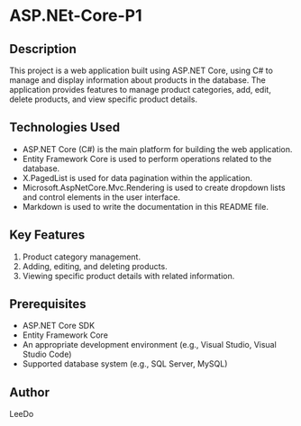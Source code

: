 # ASP.NEt-Core-P1
## Description

This project is a web application built using ASP.NET Core, using C# to manage and display information about products in the database. The application provides features to manage product categories, add, edit, delete products, and view specific product details.

## Technologies Used

- ASP.NET Core (C#) is the main platform for building the web application.
- Entity Framework Core is used to perform operations related to the database.
- X.PagedList is used for data pagination within the application.
- Microsoft.AspNetCore.Mvc.Rendering is used to create dropdown lists and control elements in the user interface.
- Markdown is used to write the documentation in this README file.

## Key Features

1. Product category management.
2. Adding, editing, and deleting products.
3. Viewing specific product details with related information.


## Prerequisites

- ASP.NET Core SDK
- Entity Framework Core
- An appropriate development environment (e.g., Visual Studio, Visual Studio Code)
- Supported database system (e.g., SQL Server, MySQL)

## Author

LeeDo
